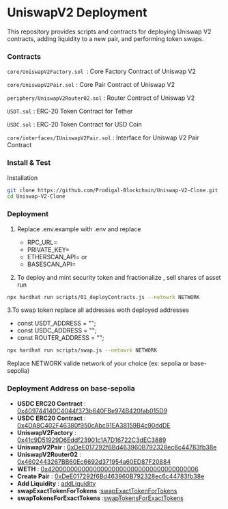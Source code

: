 # UniswapV2 Deployment

This repository provides scripts and contracts for deploying Uniswap V2 contracts, adding liquidity to a new pair, and performing token swaps.

### Contracts

`core/UniswapV2Factory.sol `: Core Factory Contract of Uniswap V2

`core/UniswapV2Pair.sol` : Core Pair Contract of Uniswap V2

`periphery/UniswapV2Router02.sol` : Router Contract of Uniswap V2

`USDT.sol` : ERC-20 Token Contract for Tether

`USDC.sol` : ERC-20 Token Contract for USD Coin

`core/interfaces/IUniswapV2Pair.sol` : Interface for Uniswap V2 Pair Contract

### Install & Test

Installation

```bash
git clone https://github.com/Prodigal-Blockchain/Uniswap-V2-Clone.git
cd Uniswap-V2-Clone
```

### Deployment

1. Replace .env.example with .env and replace

   - RPC_URL=
   - PRIVATE_KEY=
   - ETHERSCAN_API= or
   - BASESCAN_API=

2. To deploy and mint security token and fractionalize , sell shares of asset run

```sh
npx hardhat run scripts/01_deployContracts.js --netowrk NETWORK
```

3.To swap token replace all addresses woth deployed addresses

- const USDT_ADDRESS = "";
- const USDC_ADDRESS = "";
- const ROUTER_ADDRESS = "";

```sh
npx hardhat run scripts/swap.js --netowrk NETWORK
```

Replace NETWORK valide network of your choice (ex: sepolia or base-sepolia)

### Deployment Address on base-sepolia

- **USDC ERC20 Contract** : [0x409744140C4044f373b640FBe974B420fab015D9](https://sepolia.basescan.org/address/0x409744140C4044f373b640FBe974B420fab015D9)
- **USDC ERC20 Contract** : [0x4DA8C402F46380f950cAbc91EA38159B4c90ddDE](https://sepolia.basescan.org/address/0x4DA8C402F46380f950cAbc91EA38159B4c90ddDE)
- **UniswapV2Factory** : [0x41c9D51929D6Eddf23901c1A7D16722C3dEC3889](https://sepolia.basescan.org/address/0x41c9D51929D6Eddf23901c1A7D16722C3dEC3889)
- **UniswapV2Pair** : [0xDeE017292f6Bd463960B792328ec6c44783fb38e](https://sepolia.basescan.org/address/0xDeE017292f6Bd463960B792328ec6c44783fb38e)
- **UniswapV2Router02** : [0x4602443267BB60Ec6692d371954a60ED87F20884](https://sepolia.basescan.org/address/0x4602443267BB60Ec6692d371954a60ED87F20884)
- **WETH** : [0x4200000000000000000000000000000000000006](https://sepolia.basescan.org/address/0x4200000000000000000000000000000000000006)
- **Create Pair** : [0xDeE017292f6Bd463960B792328ec6c44783fb38e](https://sepolia.basescan.org/address/0xDeE017292f6Bd463960B792328ec6c44783fb38e)
- **Add Liquidity** : [addLiquidity](https://sepolia.basescan.org/tx/0xc1c4bfe3c8ab234f46d28d7a16cc2dfb7d8f556c8e6da838349ff5f717397bae)
- **swapExactTokenForTokens** :[swapExactTokenForTokens](https://sepolia.basescan.org/tx/0xdc1aa9194693401bda3659a6c0176dacd982d0be312b1161507f3ff84ae95b7b)
- **swapTokensForExactTokens** :[swapTokensForExactTokens](https://sepolia.basescan.org/tx/0xe92eb8c8cf941e724b874bdc616ee964169f81d4277d3fd209ee8a7683d62ef9)
